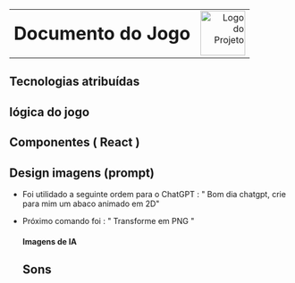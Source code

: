 <table style="width: 100%;">
  <tr>
    <td style="vertical-align: middle; padding-right: 10px;">
      <h1 style="margin: 0;">Documento do Jogo</h1>
    </td>
    <td style="vertical-align: middle; text-align: right;">
      <img src="imagens/logo.png" alt="Logo do Projeto" width="80">
    </td>
  </tr>
</table>

## Tecnologias atribuídas

## lógica do jogo

## Componentes ( React )

## Design imagens (prompt)

- Foi utilidado a seguinte ordem para o ChatGPT : " Bom dia chatgpt, crie para mim um abaco animado em 2D"
- Próximo comando foi : " Transforme em PNG "

  #### Imagens de IA

  ## Sons